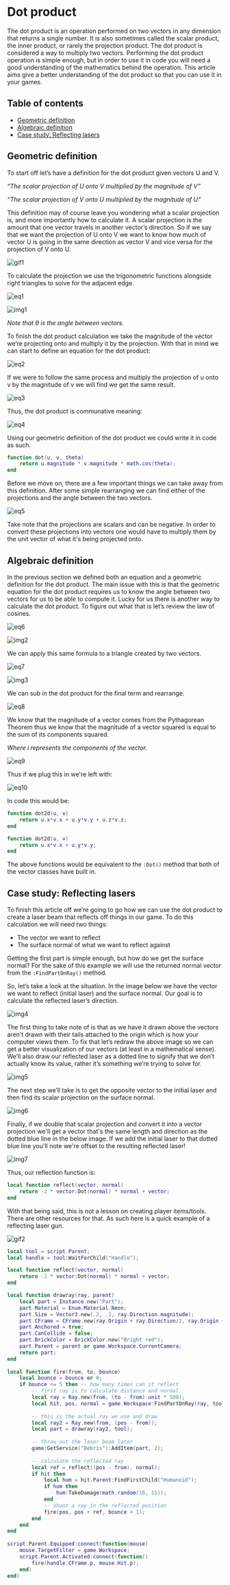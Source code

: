 ﻿# Dot product

The dot product is an operation performed on two vectors in any dimension that returns a single number. It is also sometimes called the scalar product, the inner product, or rarely the projection product. The dot product is considered a way to multiply two vectors. Performing the dot product operation is simple enough, but in order to use it in code you will need a good understanding of the mathematics behind the operation. This article aims give a better understanding of the dot product so that you can use it in your games.

## Table of contents

* [Geometric definition](#geometric-definition)
* [Algebraic definition](#algebraic-definition)
* [Case study: Reflecting lasers](#case-study-reflecting-lasers)

## Geometric definition

To start off let’s have a definition for the dot product given vectors U and V.

*“The scalar projection of U onto V multiplied by the magnitude of V”*

*“The scalar projection of V onto U multiplied by the magnitude of U”*

This definition may of course leave you wondering what a scalar projection is, and more importantly how to calculate it. A scalar projection is the amount that one vector travels in another vector’s direction. So if we say that we want the projection of U onto V we want to know how much of vector U is going in the same direction as vector V and vice versa for the projection of V onto U.

![gif1](imgs/gif1.gif)

To calculate the projection we use the trigonometric functions alongside right triangles to solve for the adjacent edge.

![eq1](imgs/eq1.png)

![img1](imgs/img1.png)

*Note that θ is the angle between vectors.*

To finish the dot product calculation we take the magnitude of the vector we’re projecting onto and multiply it by the projection. With that in mind we can start to define an equation for the dot product:

![eq2](imgs/eq2.png)

If we were to follow the same process and multiply the projection of u onto v by the magnitude of v we will find we get the same result.

![eq3](imgs/eq3.png)

Thus, the dot product is communative meaning:

![eq4](imgs/eq4.png)

Using our geometric definition of the dot product we could write it in code as such.

```Lua
function dot(u, v, theta)
	return u.magnitude * v.magnitude * math.cos(theta);
end
```

Before we move on, there are a few important things we can take away from this definition. After some simple rearranging we can find either of the projections and the angle between the two vectors.

![eq5](imgs/eq5.png)

Take note that the projections are scalars and can be negative. In order to convert these projections into vectors one would have to multiply them by the unit vector of what it's being projected onto.

## Algebraic definition

In the previous section we defined both an equation and a geometric definition for the dot product. The main issue with this is that the geometric equation for the dot product requires us to know the angle between two vectors for us to be able to compute it. Lucky for us there is another way to calculate the dot product. To figure out what that is let’s review the law of cosines.

![eq6](imgs/eq6.png)

![img2](imgs/img2.png)

We can apply this same formula to a triangle created by two vectors.

![eq7](imgs/eq7.png)

![img3](imgs/img3.png)

We can sub in the dot product for the final term and rearrange.

![eq8](imgs/eq8.png)

We know that the magnitude of a vector comes from the Pythagorean Theorem thus we know that the magnitude of a vector squared is equal to the sum of its components squared.

*Where i represents the components of the vector.*

![eq9](imgs/eq9.png)

Thus if we plug this in we're left with:

![eq10](imgs/eq10.png)

In code this would be:

```Lua
function dot2d(u, v)
	return u.x*v.x + u.y*v.y + u.z*v.z;
end
```

```Lua
function dot2d(u, v)
	return u.x*v.x + u.y*v.y;
end
```

The above functions would be equivalent to the `:Dot()` method that both of the vector classes have built in.

## Case study: Reflecting lasers

To finish this article off we’re going to go how we can use the dot product to create a laser beam that reflects off things in our game. To do this calculation we will need two things:

* The vector we want to reflect
* The surface normal of what we want to reflect against

Getting the first part is simple enough, but how do we get the surface normal? For the sake of this example we will use the returned normal vector from the `:FindPartOnRay()` method.

So, let’s take a look at the situation. In the image below we have the vector we want to reflect (initial laser) and the surface normal. Our goal is to calculate the reflected laser’s direction.

![img4](imgs/img4.png)

The first thing to take note of is that as we have it drawn above the vectors aren’t drawn with their tails attached to the origin which is how your computer views them. To fix that let’s redraw the above image so we can get a better visualization of our vectors (at least in a mathematical sense). We’ll also draw our reflected laser as a dotted line to signify that we don’t actually know its value, rather it’s something we’re trying to solve for.

![img5](imgs/img5.png)

The next step we’ll take is to get the opposite vector to the initial laser and then find its scalar projection on the surface normal.

![img6](imgs/img6.png)

Finally, if we double that scalar projection and convert it into a vector projection we'll get a vector that's the same length and direction as the dotted blue line in the below image. If we add the initial laser to that dotted blue line you'll note we're offset to the resulting reflected laser!

![img7](imgs/img7.png)

Thus, our reflection function is:

```Lua
local function reflect(vector, normal)
	return -2 * vector:Dot(normal) * normal + vector;
end
```

With that being said, this is not a lesson on creating player items/tools. There are other resources for that. As such here is a quick example of a reflecting laser gun.

![gif2](imgs/gif2.gif)

```Lua
local tool = script.Parent;
local handle = tool:WaitForChild("Handle");

local function reflect(vector, normal)
	return -2 * vector:Dot(normal) * normal + vector;
end 

local function drawray(ray, parent)
	local part = Instance.new("Part");
	part.Material = Enum.Material.Neon;
	part.Size = Vector3.new(.2, .2, ray.Direction.magnitude);
	part.CFrame = CFrame.new(ray.Origin + ray.Direction/2, ray.Origin + ray.Direction);
	part.Anchored = true;
	part.CanCollide = false;
	part.BrickColor = BrickColor.new("Bright red");
	part.Parent = parent or game.Workspace.CurrentCamera;
	return part;
end
 
local function fire(from, to, bounce)
	local bounce = bounce or 0;
	if bounce <= 5 then -- how many times can it reflect
		-- first ray is to calculate distance and normal
		local ray = Ray.new(from, (to - from).unit * 500);
		local hit, pos, normal = game.Workspace:FindPartOnRay(ray, tool.Parent);
 
		-- this is the actual ray we use and draw
		local ray2 = Ray.new(from, (pos - from));
		local part = drawray(ray2, tool);
 
		-- throw out the laser beam later
		game:GetService("Debris"):AddItem(part, 2);
 
		-- calculate the reflected ray
		local ref = reflect((pos - from), normal);
		if hit then
			local hum = hit.Parent:FindFirstChild("Humanoid");
			if hum then
				hum:TakeDamage(math.random(10, 15));
			end
			-- shoot a ray in the reflected position
			fire(pos, pos + ref, bounce + 1);
		end
	end
end
 
script.Parent.Equipped:connect(function(mouse)
	mouse.TargetFilter = game.Workspace;
	script.Parent.Activated:connect(function() 
		fire(handle.CFrame.p, mouse.Hit.p);
	end)
end)
```